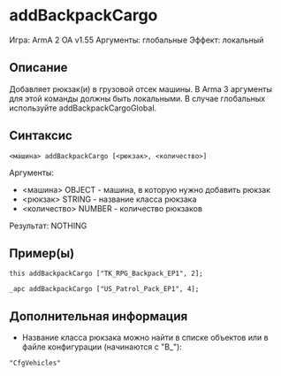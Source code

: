 # addBackpackCargo

Игра: ArmA 2 OA v1.55
Аргументы: глобальные
Эффект: локальный

## Описание

Добавляет рюкзак(и) в грузовой отсек машины.
В Arma 3 аргументы для этой команды должны быть локальными. В случае глобальных используйте addBackpackCargoGlobal.

## Синтаксис

```SQF
<машина> addBackpackCargo [<рюкзак>, <количество>]
```

Аргументы:

* <машина> OBJECT - машина, в которую нужно добавить рюкзак
* <рюкзак> STRING - название класса рюкзака
* <количество> NUMBER - количество рюкзаков

Результат:
NOTHING

## Пример(ы)

```SQF
this addBackpackCargo ["TK_RPG_Backpack_EP1", 2];
```

```SQF
_apc addBackpackCargo ["US_Patrol_Pack_EP1", 4];
```

## Дополнительная информация

* Название класса рюкзака можно найти в списке объектов или в файле конфигурации (начинаются с "B_"):

```SQF
"CfgVehicles"
```

